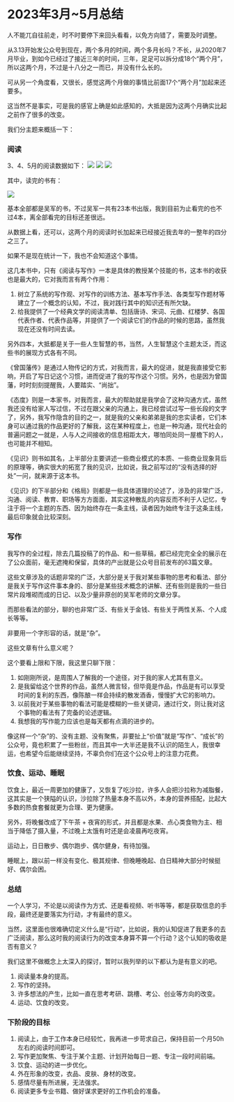 # 2023年3月~5月总结

人不能兀自往前走，时不时要停下来回头看看，以免方向错了，需要及时调整。

从3.13开始发公众号到现在，两个多月的时间，两个多月长吗？不长，从2020年7月毕业，到如今已经过了接近三年的时间，三年，足足可以拆分成18个“两个月”，所以这两个月，不过是十八分之一而已，并没有什么长的。

可从另一个角度看，又很长，感觉这两个月做的事情比前面17个“两个月”加起来还要多。

这当然不是事实，可是我的感官上确是如此感知的，大抵是因为这两个月确实比起之前作了很多的改变。

我们分主题来概括一下：

### 阅读

3、4、5月的阅读数据如下：
![](../../images/3.jpg)
![](../../images/4.jpg)
![](../../images/5.jpg)

其中，读完的书有：

![](../../images/read.jpg)

基本全部都是吴军的书，不过吴军一共有23本书出版，我到目前为止看完的也不过4本，离全部看完的目标还差很远。

从数据上看，还可以，这两个月的阅读时长加起来已经接近我去年的一整年的四分之三了。

如果不是现在统计一下，我也不会知道这个事情。

这几本书中，只有《阅读与写作》一本是具体的教授某个技能的书，这本书的收获也是最大的，它对我而言有两个作用：

1. 树立了系统的写作观、对写作的训练方法、基本写作手法、各类型写作题材等建立了一个概念的认知，不过，我对践行其中的知识还有所欠缺。
2. 给我提供了一个经典文学的阅读清单、包括唐诗、宋词、元曲、红楼梦、各国代表作者、代表作品等，并提供了一个阅读它们的作品的时候的思路，虽然我现在还没有时间去读。

另外四本，大抵都是关于一些人生智慧的书，当然，人生智慧这个主题太泛，而这些书的展现方式各有不同。

《曾国藩传》是通过人物传记的方式，对我而言，最大的促进，就是我直接受它影响，开启了写日记这个习惯，进而促进了我的写作这个习惯。另外，也是因为曾国藩，时时刻刻提醒我，人要踏实、“尚拙”。

《态度》则是一本家书，对我而言，最大的帮助就是我学会了这种沟通方式，虽然我还没有给家人写过信，不过在跟父亲的沟通上，我已经尝试过写一些长段的文字了，另外，我写作隐含的目的之一，就是我的父亲和弟弟是我的忠实读者，它们本身可以通过我的作品更好的了解我，这在某种程度上，也是一种沟通，现代社会的普遍问题之一就是，人与人之间接收的信息相距太大，哪怕同处同一屋檐下的人，也可能并不相知。

《见识》则书如其名，上半部分主要讲述一些商业模式的本质、一些商业现象背后的原理等，确实很大的拓宽了我的见识，比如说，我之前写过的“没有选择的好处”一问，就来源于这本书。

《见识》的下半部分和《格局》则都是一些具体道理的论述了，涉及的非常广泛，沟通、阅读、教育、职场等方方面面，其实这种散乱的内容反而不利于人记忆，专注于将一个主题的东西、因为始终存在一条主线，读者因为始终专注于这条主线，最后印象就会比较深刻。

### 写作

我写作的全过程，除去几篇投稿了的作品、和一些草稿，都已经完完全全的展示在了公众面前，毫无遮掩和保留，具体的产出就是公众号目前发布的63篇文章。

这些文章涉及的话题非常的广泛，大部分是关于我对某些事物的思考和看法、部分是我关于写作这件事本身的、部分是某些技术概念的讲解、还有些则是我的一些日常片段堆砌而成的日记、以及少量非原创的吴军老师的文章分享。

而那些看法的部分，聊的也非常广泛、有些关于金钱、有些关于两性关系、个人成长等等。

非要用一个字形容的话，就是“杂”。

这些文章有什么意义呢？

这个要看上限和下限，我这里只聊下限：

1. 如刚刚所说，是周围人了解我的一个途径，对于我的家人尤其有意义。
2. 是我留给这个世界的作品，虽然人微言轻，但毕竟是作品，作品是有可以享受时间的复利的东西，像陈酿一样会持续的散发酒香，慢慢扩大它的影响力。
3. 以前我对于某些事物的看法可能是模糊的一些关键词，通过行文，则让我对这个事物的看法有了完备的论述逻辑。
4. 我想我的写作能力应该也是每天都有点滴的进步的。

像这样一个“杂”的、没有主题、没有聚焦，非要扯上“价值”就是“写作”、“成长”的公众号，竟也积累了一些粉丝，而且其中一大半还是我不认识的陌生人，我很幸运，也希望今后能继续坚持，不辜负你们在这个公众号上的注意力花费。

### 饮食、运动、睡眠

饮食上，最近一周更加的健康了，又恢复了吃沙拉，许多人会把沙拉称为减脂餐，这其实是一个狭隘的认识，沙拉除了热量本身不高以外，本身的营养搭配，比起大多数的热食套餐就更为合理、更为健康。

另外，将晚餐改成了下午茶 + 夜宵的形式，并且都是水果、点心类食物为主、相当于降低了摄入量，不过晚上太饿有时还是会凌晨再吃夜宵。

运动上，日日散步、偶尔跑步、偶尔健身，有待加强。

睡眠上，跟以前一样没有变化、极其规律、但晚睡晚起、白日精神大部分时候挺好、偶尔会困。

### 总结

一个人学习，不论是以阅读作为方式、还是看视频、听书等等，都是获取信息的手段，最终还是要落实为行动，才有最终的意义。

当然，这里面也很难确切定义什么是“行动”，比如说，我的认知促进了我更多的去广泛阅读，那么这时我的阅读行为的改变本身算不算一个行动？这个认知的吸收是否有意义？

我们这里不做概念上太深入的探讨，暂时以我列举的以下都认为是有意义的吧。

1. 阅读量本身的提高。
2. 写作的坚持。
3. 许多想法的产生，比如一直在思考考研、跳槽、考公、创业等方向的改变。
4. 运动、饮食的改变。

### 下阶段的目标

1. 阅读上，由于工作本身已经较忙，我再进一步苛求自己，保持目前一个月50h左右的阅读时间即可。
2. 写作更加聚焦、专注于某个主题、计划开始每日一题、专注一段时间前端。
3. 饮食、运动的进一步优化。
4. 外在形象的改变，衣品、皮肤、身材的改变。
5. 感情尽量有所进展，无法强求。
6. 阅读更多专业书籍、做好谋求更好的工作机会的准备。









